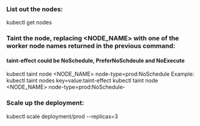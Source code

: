 
### List out the nodes:
kubectl get nodes

### Taint the node, replacing <NODE_NAME> with one of the worker node names returned in the previous command:

#### taint-effect could be NoSchedule, PreferNoSchdeule and NoExecute
kubectl taint node <NODE_NAME> node-type=prod:NoSchedule
Example: kubectl taint nodes <node name> key=value:taint-effect
kubectl taint node <NODE_NAME> node-type=prod:NoSchedule-

### Scale up the deployment:
kubectl scale deployment/prod --replicas=3
